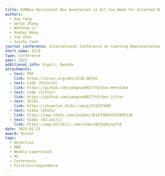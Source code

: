 ```yaml
---
title: H2RBox Horizontal Box Annotation is All You Need for Oriented Object Detection
authors:
  - Xue Yang
  - Gefan Zhang
  - Wentong Li
  - Xuehui Wang
  - Yue Zhou
  - Junchi Yan#
journal_conference: International Conference on Learning Representations
short_name: ICLR
type: Conference
year: 2023
additional_info: Kigali, Rwanda
attachments:
  - text: PDF
    link: https://arxiv.org/abs/2210.06742
  - text: Code (Pytorch)
    link: https://github.com/yangxue0827/h2rbox-mmrotate
  - text: Code (Jittor)
    link: https://github.com/yangxue0827/h2rbox-jittor
  - text: Zhihu
    link: https://zhuanlan.zhihu.com/p/574337609
  - text: Video (Zhihu)
    link: https://www.zhihu.com/zvideo/1614738654315995136
  - text: Video (Bilibili)
    link: https://www.bilibili.com/video/BV1GD4y1g7s8
date: 2023-01-21
award: Poster
tags:
  - Detection
  - OBB
  - Weakly-supervised
  - RS
  - Conference
  - First/Correspondence
---
```

